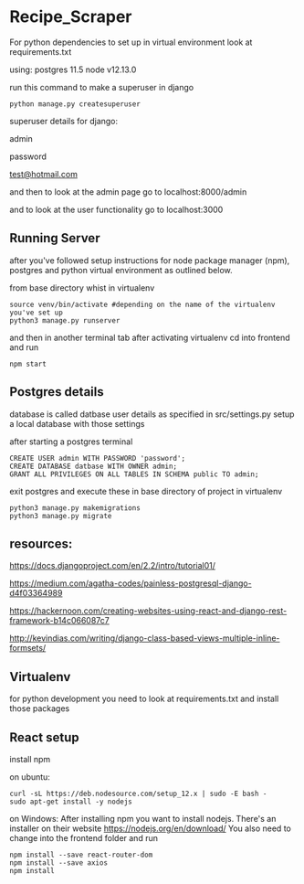 # Recipe_Scraper
For python dependencies to set up in virtual environment look at requirements.txt

using:
postgres 11.5
node v12.13.0

run this command to make a superuser in django

```
python manage.py createsuperuser
```
superuser details for django:

admin

password

test@hotmail.com

and then to look at the admin page go to localhost:8000/admin

and to look at the user functionality go to localhost:3000

## Running Server
after you've followed setup instructions for node package manager (npm), postgres and python virtual environment as outlined below.  

from base directory whist in virtualenv
```
source venv/bin/activate #depending on the name of the virtualenv you've set up
python3 manage.py runserver

```
and then in another terminal tab after activating virtualenv cd into frontend and run
```
npm start
```

## Postgres details
database is called datbase
user details as specified in src/settings.py
setup a local database with those settings

after starting a postgres terminal
```
CREATE USER admin WITH PASSWORD 'password';
CREATE DATABASE datbase WITH OWNER admin;
GRANT ALL PRIVILEGES ON ALL TABLES IN SCHEMA public TO admin;
```
exit postgres and execute these in base directory of project in virtualenv

```
python3 manage.py makemigrations
python3 manage.py migrate
```



## resources:

https://docs.djangoproject.com/en/2.2/intro/tutorial01/

https://medium.com/agatha-codes/painless-postgresql-django-d4f03364989

https://hackernoon.com/creating-websites-using-react-and-django-rest-framework-b14c066087c7

http://kevindias.com/writing/django-class-based-views-multiple-inline-formsets/

## Virtualenv 
for python development you need to look at requirements.txt and install those packages


## React setup
install npm 

on ubuntu: 

```
curl -sL https://deb.nodesource.com/setup_12.x | sudo -E bash -
sudo apt-get install -y nodejs
```
on Windows:
After installing npm you want to install nodejs. There's an installer on their website
https://nodejs.org/en/download/
You also need to change into the frontend folder and run
```
npm install --save react-router-dom
npm install --save axios
npm install
```
